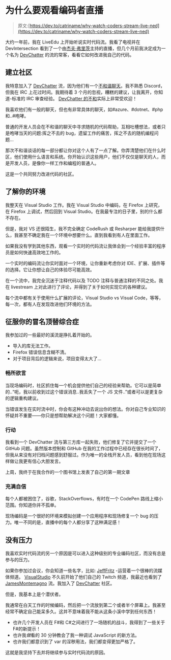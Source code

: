 # 为什么要观看编码者直播

> 原文:[https://dev.to/catriname/why-watch-coders-stream-live-ned](https://dev.to/catriname/why-watch-coders-stream-live-ned)

大约一年前，我在 LiveEdu 上开始听说实时代码流。我看了电视并在 DevIntersection 看到了一个由[杰夫·弗里茨](https://www.twitch.tv/csharpfritz)主持的直播，但几个月前我决定成为一个名为 [DevChatter](https://www.twitch.tv/devchatter) 的流的常客，看看它如何改进我自己的代码。

## [](#build-a-community)建立社区

我特意加入了 [DevChatter](https://www.twitch.tv/devchatter) 流，因为他们有一个[不和谐聊天](https://discord.gg/aQry9jG)。我不熟悉 Discord，但我在 IRC 上花过时间。我期待着 3 个月的忽视，糟糕的建议，让我离开，你知道-标准的 IRC 审查经验。 [DevChatter 的不和](https://discord.gg/aQry9jG)实际上非常受欢迎！

我喜欢他们有一般的聊天，但也有非常具体的聊天，如#azure、#dotnet、#php 和..#咆哮。

普通的开发人员会在不和谐的聊天中寻求随机的代码帮助，互相吐槽想法，或者只是咆哮当天的问题:挥之不去的 bug，遗留工作的痛苦，挥之不去的随机编程问题...

那次不和谐谈话的每一部分都让你对这个人有了一点了解。你弄清楚他们在什么时区，他们使用什么语言和系统。你开始认识这些用户，他们不仅仅是聊天的人，而是开发人员，是像你一样工作和编程的普通人。

这是一个共同努力改进代码的社区。

## [](#learn-your-environment)了解你的环境

我整天在 Visual Studio 工作。我在 Visual Studio 中编码，在 Firefox 上研究，在 Firefox 上调试，然后回到 Visual Studio。在我最专注的日子里，别的什么都不存在。

但是，我对 VS 还很陌生，我不完全确定 CodeRush 或 Resharper 能给我提供什么，我甚至不确定我在一个环境中想要什么。直到我看到有人在里面工作。

如果我没有学到其他东西，观看一个实时的代码流让我体会到一个经验丰富的程序员是如何快速高效地工作的。

一个实时的编码流让你实时面对一个环境，让你重新考虑你对 IDE、扩展、插件等的选择。它让你想让自己的体验尽可能高效。

在一个流中，我完全沉迷于注释代码以及 TODO 注释与普通注释的不同之处。我在 livestream 上对此进行了评论，并得到了关于如何实现它的各种建议。

每个流中都有关于使用什么扩展的评论，Visual Studio vs Visual Code，等等，每一次，都有人在发现改进他们环境的方法。

## [](#conquer-your-imposter-syndrome)征服你的冒名顶替综合症

我参加过的一些最好的溪流是挣扎着开始的。

*   导入的库无法工作。
*   Firefox 错误信息含糊不清。
*   对于项目背后的逻辑来说，项目变得太大了...

### [](#speak-up)畅所欲言

当现场编码时，社区抓住每一个机会提供他们自己的经验来帮助。它可以是简单的..“呃，我以前收到过这个错误消息..我丢失了一个 JS 文件..”或者可以是更复杂的逻辑重构建议。

当错误发生在实时流中时，你会有这种冲动去说出你的想法。你对自己专业知识的怀疑并不重要——你只是想帮助解决这个问题！大家都懂。

### [](#act)行动

我看到一个 DevChatter 流与第三方库一起失败，他们修复了它并提交了一个 GitHub 问题。虽然版本控制和 GitHub 在我的工作过程中已经存在很长时间了，但我从来没有对归档问题感到舒服过。作为唯一的全栈开发人员，看到他在现场这样做让我更有信心大胆发言。

上周，我终于在我合作的一个图书馆上发表了自己的第一期文章

### [](#be-confident)充满自信

每个人都被困住了，谷歌，StackOverflows，有时在一个 CodePen 路线上缩小范围。你知道你并不孤单。

现场编码是一个很好的环境来模拟创建一个应用程序和现场修复一个 bug 的压力。唯一不同的是，直播中的每个人都分享了这种满足感！

## [](#no-pressure)没有压力

我喜欢实时代码流的另一个原因是可以进入这种级别的专业编码社区，而没有总是参与的压力。

如果你参加过会议，你会知道一些名字，比如: [JeffFritz](https://www.twitch.tv/csharpfritz) -运营着一个很棒的流媒体频道。 [VisualStudio](https://www.twitch.tv/visualstudio) 不久前开始了他们自己的 Twitch 频道，我最近也看到了 [JamesMontemagno](https://www.twitch.tv/jamesmontemagno) 流。我加入了 [DevChatter](https://www.twitch.tv/devchatter) 社区。

但是，我基本上是个潜伏者。

我通常在白天工作的时候编码，然后把一个流放到第二个或者半个屏幕上。我甚至经常不确定自己能呆多久。这并不意味着我不能从这条小溪中学到任何东西！

*   也许几个开发人员在 F#和 C#之间进行了一场随机的战斗，我得到了一些关于 F#的新提示！
*   也许我*做*看的 30 分钟教会了我一种调试 JavaScript 的新方法。
*   也许我们都意识到了 var 的淫秽用法，我们都变得更加严格了。

这就是我坚持下去并将继续参与实时代码流的原因。